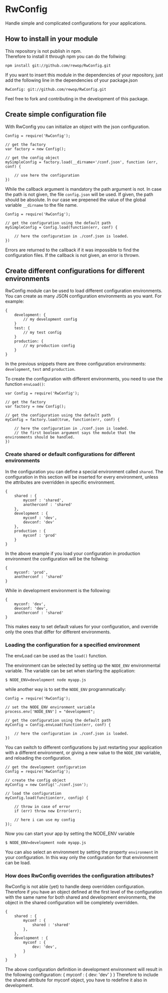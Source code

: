 RwConfig
========

Handle simple and complicated configurations for your applications.

How to install in your module
-----------------------------
This repository is not publish in npm.     
Therefore to install it through npm you can do the follwing:
```
npm install git://github.com/rewop/RwConfig.git
```

If you want to insert this module in the dependencies of your repository, just add the following line in the dependencies of your package.json
```
RwConfig: git://github.com/rewop/RwConfig.git
```

Feel free to fork and contributing in the development of this package.

Create simple configuration file
----------------------------------------------------------
With RwConfig you can initialize an object with the json configuration.
```
Config = require('RwConfig');

// get the factory
var factory = new Config();

// get the config object
mySimpleConfig = factory.load(__dirname+'/conf.json', function (err, conf) {

    // use here the configuration
})
```

While the callback argument is mandatory the path argument is not.  In case the path is not given,
the file `config.json` will be used. If given, the path should be absolute. In our case we prepened the value of the
global variable `__dirname` to the file name.

```
Config = require('RwConfig');

// get the configuration using the default path
mySimpleConfig = Config.load(function(err, conf) {

    // here the configuration in ./conf.json is loaded.
})
```

Errors are returned to the callback if it was impossible to find the configuration files. If the callback is not
given, an error is thrown.

Create different configurations for different environments
----------------------------------------------------------
RwConfig module can be used to load different configuration environments. You can create as many JSON configuration
environments as you want. For example:
```
{
    development: {
        // my development config
    }
    test: {
        // my test config
    }
    production: {
        // my production config
    }
}
```
In the previous snippets there are three configuration environments: `development`, `test` and `production`.

To create the configuration with different environments, you need to use the function `envLoad()`:
```
var Config = require('RwConfig');

// get the factory
var factory = new Config();

// get the configuration using the default path
myConfig = factory.load(true, function(err, conf) {

    // here the configuration in ./conf.json is loaded.
    // the first boolean argument says the module that the environments should be handled.
})
```
### Create shared or default configurations for different environments
In the configuration you can define a special environment called `shared`. The configuration in this section will be inserted for every environment, unless the attributes are overridden in specific environment.

```
{
    shared : {
        myconf : 'shared',
        anotherconf : 'shared'
    },
    development : {
        myconf : 'dev',
        devconf: 'dev'
    },
    production : {
        myconf : 'prod'
    }
}
```

In the above example if you load your configuration in production environment the configuration will be the follwing:
```
{
    myconf: 'prod',
    anotherconf : 'shared'
}
```
While in development environment is the following:
```
{
    myconf: 'dev',
    devconf: 'dev',
    anotherconf : 'shared'
}
```
This makes easy to set default values for your configuration, and override only the ones that differ for different environments.

### Loading the configuration for a specified environment

The envLoad can be used as the `load()` function.

The environment can be selected by setting up the `NODE_ENV` environmental variable.
The variable can be set when starting the application:
```
$ NODE_ENV=development node myapp.js
```

while another way is to set the `NODE_ENV` programmatically:
```
Config = require('RwConfig');

// set the NODE_ENV environment variable
process.env['NODE_ENV'] = "development";

// get the configuration using the default path
myConfig = Config.envLoad(function(err, conf) {

    // here the configuration in ./conf.json is loaded.
})
```

You can switch to different configurations by just restarting your application with a different environment,
or giving a new value to the `NODE_ENV` variable, and reloading the configuration.
```
// get the development configuration
Config = require('RwConfig');

// create the config object
myConfig = new Config('./conf.json');

// load the configuration
myConfig.load(function(err, config) {
    
    // throw in case of error
    if (err) throw new Error(err);

    // here i can use my config
});
```

Now you can start your app by setting the NODE_ENV variable
```
$ NODE_ENV=development node myapp.js
```

You can also select an environment by setting the property `environment` in your configuration. In this way only the configuration for that environment can be load.   



### How does RwConfig overrides the configuration attributes?

RwConfig is not able (yet) to handle deep overridden configuration. Therefore if you have an object defined at the first level of the configuration with the same name for both shared and development environments, the object in the shared configuration will be completely overridden. 
```
{
    shared : {
        myconf : {
            shared : 'shared'
        },
    },
    development : {
        myconf : {
            dev: 'dev',
        }
    }
}
```
The above configuration definition in development environment will result in the following configuration:
{
    myconf : {
        dev: 'dev'
    }
}
Therefore to include the shared attribute for myconf object, you have to redefine it also in development.


